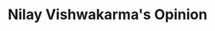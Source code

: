 ---
title: Nilay Vishwakarma's Opinion
description: Opinion by Nilay Vishwakarma
image: https://miro.medium.com/max/1200/1*5YnaGQGUna24GZvcaFAfrQ.png
style: blogs
options: none
---